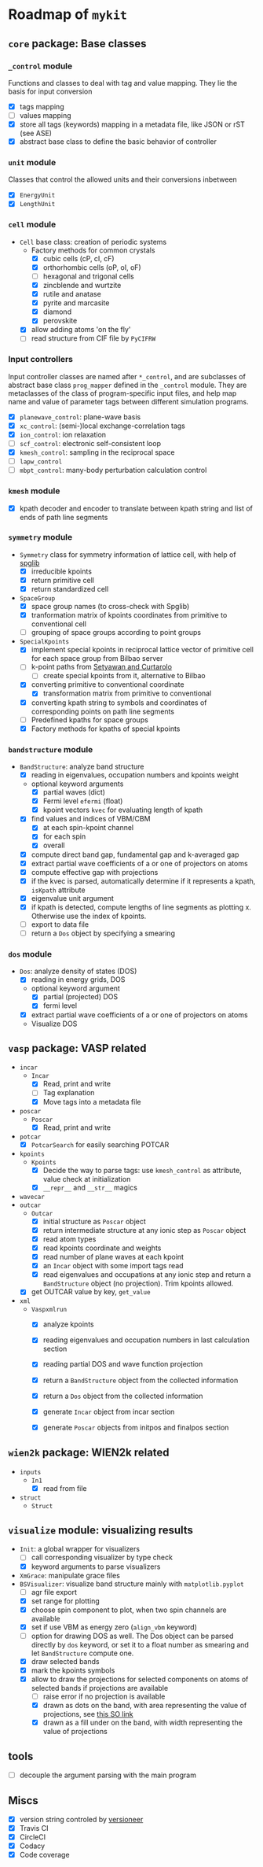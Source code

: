 # Roadmap of `mykit`

## `core` package: Base classes


### `_control` module

Functions and classes to deal with tag and value mapping. 
They lie the basis for input conversion

  - [x] tags mapping
  - [ ] values mapping
  - [x] store all tags (keywords) mapping in a metadata file, like JSON or rST (see ASE)
  - [x] abstract base class to define the basic behavior of controller

### `unit` module

Classes that control the allowed units and their conversions inbetween

  - [x] `EnergyUnit` 
  - [x] `LengthUnit`

### `cell` module

  - `Cell` base class: creation of periodic systems
    - Factory methods for common crystals
      - [x] cubic cells (cP, cI, cF)
      - [x] orthorhombic cells (oP, oI, oF)
      - [ ] hexagonal and trigonal cells
      - [x] zincblende and wurtzite
      - [x] rutile and anatase
      - [x] pyrite and marcasite
      - [x] diamond
      - [x] perovskite
    - [x] allow adding atoms 'on the fly'
    - [ ] read structure from CIF file by `PyCIFRW`

### Input controllers

Input controller classes are named after `*_control`, and are subclasses of abstract base class `prog_mapper` defined in the `_control` module.
They are metaclasses of the class of program-specific input files, 
and help map name and value of parameter tags between different simulation programs.
  - [x] `planewave_control`: plane-wave basis
  - [x] `xc_control`: (semi-)local exchange-correlation tags
  - [x] `ion_control`: ion relaxation
  - [ ] `scf_control`: electronic self-consistent loop
  - [x] `kmesh_control`: sampling in the reciprocal space
  - [ ] `lapw_control`
  - [ ] `mbpt_control`: many-body perturbation calculation control

### `kmesh` module

  - [x] kpath decoder and encoder to translate between kpath string and list of ends of path line segments

### `symmetry` module

  - `Symmetry` class for symmetry information of lattice cell, with help of [spglib](https://atztogo.github.io/spglib/python-spglib.html)
    - [x] irreducible kpoints
    - [x] return primitive cell
    - [x] return standardized cell
  - `SpaceGroup`
    - [x] space group names (to cross-check with Spglib)
    - [x] tranformation matrix of kpoints coordinates from primitive to conventional cell
    - [ ] grouping of space groups according to point groups
  - `SpecialKpoints`
    - [x] implement special kpoints in reciprocal lattice vector of primitive cell for each space group from Bilbao server
    - [ ] k-point paths from [Setyawan and Curtarolo](https://doi.org/10.1016/j.commatsci.2010.05.010)
      - [ ] create special kpoints from it, alternative to Bilbao
    - [x] converting primitive to conventional coordinate
      - [x] transformation matrix from primitive to conventional
    - [x] converting kpath string to symbols and coordinates of corresponding points on path line segments
    - [ ] Predefined kpaths for space groups
    - [x] Factory methods for kpaths of special kpoints

### `bandstructure` module

  - `BandStructure`: analyze band structure
    - [x] reading in eigenvalues, occupation numbers and kpoints weight
    - optional keyword arguments
      - [x] partial waves (dict)
      - [x] Fermi level `efermi` (float)
      - [x] kpoint vectors `kvec` for evaluating length of kpath
    - [x] find values and indices of VBM/CBM
      - [x] at each spin-kpoint channel
      - [x] for each spin
      - [x] overall
    - [x] compute direct band gap, fundamental gap and k-averaged gap
    - [x] extract partial wave coefficients of a or one of projectors on atoms
    - [x] compute effective gap with projections
    - [x] if the kvec is parsed, automatically determine if it represents a kpath, `isKpath` attribute
    - [x] eigenvalue unit argument
    - [x] if kpath is detected, compute lengths of line segments as plotting x. Otherwise use the index of kpoints.
    - [ ] export to data file
    - [ ] return a `Dos` object by specifying a smearing

### `dos` module

  - `Dos`: analyze density of states (DOS)
    - [x] reading in energy grids, DOS
    - optional keyword argument
      - [x] partial (projected) DOS
      - [x] fermi level
    - [x] extract partial wave coefficients of a or one of projectors on atoms
    - Visualize DOS

## `vasp` package: VASP related

  - `incar`
    - `Incar`
      - [x] Read, print and write 
      - [ ] Tag explanation
      - [x] Move tags into a metadata file
  - `poscar` 
    - `Poscar`
      - [x] Read, print and write
  - `potcar`
    - [x] `PotcarSearch` for easily searching POTCAR
  - `kpoints`
    - `Kpoints`
      - [x] Decide the way to parse tags: use `kmesh_control` as attribute, value check at initialization
      - [x] `__repr__` and `__str__` magics
  - `wavecar`
  - `outcar`
    - `Outcar`
      - [x] initial structure as `Poscar` object
      - [x] return intermediate structure at any ionic step as `Poscar` object
      - [x] read atom types
      - [x] read kpoints coordinate and weights
      - [x] read number of plane waves at each kpoint
      - [x] an `Incar` object with some import tags read
      - [x] read eigenvalues and occupations at any ionic step and return a `BandStructure` object (no projection). Trim kpoints allowed.
    - [x] get OUTCAR value by key, `get_value`
  - `xml`
    - `Vaspxmlrun`
      - [x] analyze kpoints
      - [x] reading eigenvalues and occupation numbers in last calculation section
      - [x] reading partial DOS and wave function projection
      - [x] return a `BandStructure` object from the collected information
      - [x] return a `Dos` object from the collected information
      - [x] generate `Incar` object from incar section
      - [x] generate `Poscar` objects from initpos and finalpos section


## `wien2k` package: WIEN2k related

  - `inputs`
    - `In1`
      - [x] read from file
  - `struct`
    - `Struct`

## `visualize` module: visualizing results
 
  - `Init`: a global wrapper for visualizers
    - [ ] call corresponding visualizer by type check
    - [x] keyword arguments to parse visualizers
  - `XmGrace`: manipulate grace files 
  - `BSVisualizer`: visualize band structure mainly with `matplotlib.pyplot`
    - [ ] agr file export
    - [x] set range for plotting
    - [x] choose spin component to plot, when two spin channels are available
    - [x] set if use VBM as energy zero (`align_vbm` keyword)
    - [ ] option for drawing DOS as well. The Dos object can be parsed directly by `dos` keyword, or set it to a float number as smearing and let `BandStructure` compute one.
    - [x] draw selected bands
    - [x] mark the kpoints symbols
    - [x] allow to draw the projections for selected components on atoms of selected bands if projections are available
      - [ ] raise error if no projection is available
      - [x] drawn as dots on the band, with area representing the value of projections, see [this SO link](https://stackoverflow.com/a/14860958)
      - [x] drawn as a fill under on the band, with width representing the value of projections

## tools

  - [ ] decouple the argument parsing with the main program


## Miscs

  - [x] version string controled by [versioneer](https://github.com/warner/python-versioneer)
  - [x] Travis CI
  - [x] CircleCI
  - [x] Codacy
  - [x] Code coverage